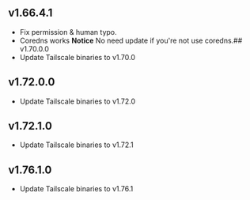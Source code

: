 ## v1.66.4.1
- Fix permission & human typo.
- Coredns works
**Notice**
No need update if you're not use coredns.## v1.70.0.0
- Update Tailscale binaries to v1.70.0
## v1.72.0.0
- Update Tailscale binaries to v1.72.0
## v1.72.1.0
- Update Tailscale binaries to v1.72.1
## v1.76.1.0
- Update Tailscale binaries to v1.76.1
